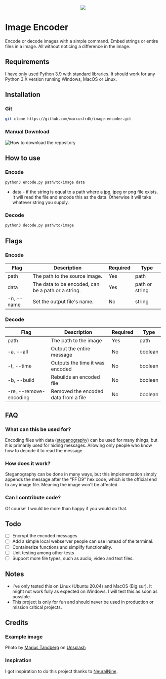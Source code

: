 <p align="center"><img src="https://i.imgur.com/Uo1Ad45.png" /></p>

# Image Encoder

Encode or decode images with a simple command. Embed strings or entire files in a image. All without noticing a difference in the image.

## Requirements

I have only used Python 3.9 with standard libraries. It should work for any Python 3.X version running Windows, MacOS or Linux.

## Installation

### Git

```sh
git clone https://github.com/marcusfrdk/image-encoder.git
```

### Manual Download

![How to download the repository](https://i.imgur.com/BsmZ4qH.png)

## How to use

### Encode

```sh
python3 encode.py path/to/image data
```

- data - if the string is equal to a path where a jpg, jpeg or png file exists. It will read the file and encode this as the data. Otherwise it will take whatever string you supply.

### Decode

```sh
python3 decode.py path/to/image
```

## Flags

### Encode

| Flag       | Description                                         | Required | Type            |
| ---------- | --------------------------------------------------- | -------- | --------------- |
| path       | The path to the source image.                       | Yes      | path            |
| data       | The data to be encoded, can be a path or a string.  | Yes      | path or string  |
| -n, --name | Set the output file's name.                         | No       | string          |

### Decode

| Flag                   | Description                          | Required  | Type    |
| ---------------------- | ------------------------------------ | --------- | ------- |
| path                   | The path to the image                | Yes       | path    |
| -a, --all              | Output the entire message            | No        | boolean |
| -t, --time             | Outputs the time it was encoded      | No        | boolean |
| -b, --build            | Rebuilds an encoded file             | No        | boolean |
| -re, --remove-encoding | Removed the encoded data from a file | No        | boolean |

## FAQ

### What can this be used for?

Encoding files with data ([steganography](https://en.wikipedia.org/wiki/Steganography)) can be used for many things, but it is primarily used for hiding messages. Allowing only people who know how to decode it to read the message.

### How does it work?

Steganography can be done in many ways, but this implementation simply appends the message after the "FF D9" hex code, which is the official end to any image file. Meaning the image won't be affected.

### Can I contribute code?

Of course! I would be more than happy if you would do that.

## Todo

- [ ] Encrypt the encoded messages
- [ ] Add a simple local webserver people can use instead of the terminal.
- [ ] Containerize functions and simplify functionality.
- [ ] Unit testing among other tests
- [ ] Support more file types, such as audio, video and text files.

## Notes

- I've only tested this on Linux (Ubuntu 20.04) and MacOS (Big sur). It might not work fully as expected on Windows. I will test this as soon as possible.
- This project is only for fun and should never be used in production or mission critical projects.

## Credits

### Example image

Photo by [Marius Tandberg](https://unsplash.com/@mbtandberg?utm_source=unsplash&utm_medium=referral&utm_content=creditCopyText) on [Unsplash](https://unsplash.com/photos/USw5NJ6Lkxw)

### Inspiration

I got inspiration to do this project thanks to [NeuralNine](https://www.youtube.com/watch?v=r-7d3w5xerY).
